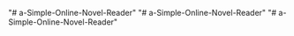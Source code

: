"# a-Simple-Online-Novel-Reader" 
"# a-Simple-Online-Novel-Reader" 
"# a-Simple-Online-Novel-Reader" 
